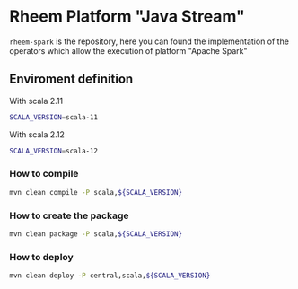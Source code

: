# Rheem Platform "Java Stream"

`rheem-spark` is the repository, here you can found the implementation of the operators which allow the execution of 
platform "Apache Spark"

## Enviroment definition

With scala 2.11
```bash
SCALA_VERSION=scala-11
```
With scala 2.12
```bash
SCALA_VERSION=scala-12
```

### How to compile
```bash
mvn clean compile -P scala,${SCALA_VERSION}
```

### How to create the package

```bash
mvn clean package -P scala,${SCALA_VERSION}
```

### How to deploy

```bash
mvn clean deploy -P central,scala,${SCALA_VERSION}
```